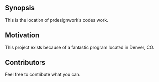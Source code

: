 ## Synopsis

This is the location of prdesignwork's codes work.

## Motivation

This project exists because of a fantastic program located in Denver, CO.

## Contributors

Feel free to contribute what you can.
